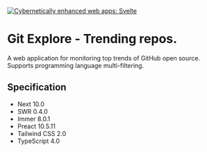   <a href="https://gitexplore.xyz">
	<img alt="Cybernetically enhanced web apps: Svelte" src="https://gitexplore.xyz/images/repo.png">
  </a>

# Git Explore - Trending repos.

A web application for monitoring top trends of GitHub open source. Supports programming language multi-filtering.

## Specification

- Next 10.0
- SWR 0.4.0
- Immer 8.0.1
- Preact 10.5.11
- Tailwind CSS 2.0
- TypeScript 4.0
